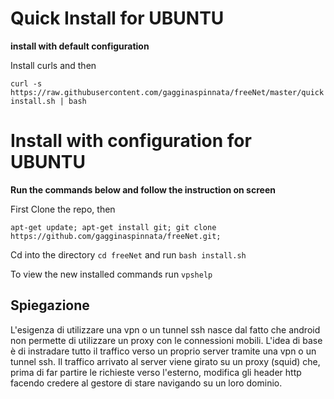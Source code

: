 # Quick Install for UBUNTU

**install with default configuration**

Install curls and then

`curl -s https://raw.githubusercontent.com/gagginaspinnata/freeNet/master/quickinstall.sh | bash`

# Install with configuration for UBUNTU

**Run the commands below and follow the instruction on screen**

First Clone the repo, then

`apt-get update; apt-get install git; git clone https://github.com/gagginaspinnata/freeNet.git;`

Cd into the directory `cd freeNet` and run `bash install.sh`

To view the new installed commands run `vpshelp`

## Spiegazione
L'esigenza di utilizzare una vpn o un tunnel ssh nasce dal fatto che android non permette di utilizzare un proxy con le connessioni mobili.
L'idea di base è di instradare tutto il traffico verso un proprio server tramite una vpn o un tunnel ssh. Il traffico arrivato al server viene girato su un proxy (squid) che, prima di far partire le richieste verso l'esterno, modifica gli header http facendo credere al gestore di stare navigando su un loro dominio.
